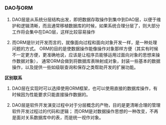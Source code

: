 
### DAO与ORM
1. DAO层是从系统分层结构出发，即把数据存取操作到集中到DAO层，以便于维护和逻辑清晰，而且通常移植数据库的时候，如果系统合理分层了，则大部分工作将会集中在DAO层，这样比较容易操作

2. 而ORM是针对开发而言的，就像面向过程和面向对象开发一样，是一种处理问题的方式。
ORM的目的是使数据操作能像操作对象那样方便（其实有时候不一定更方便，更准确地说，应该是让程序员能够运用过面向对象的思想来操作数据对象），
通常ORM会做到将数据库表映射成对象，封装一些基本的数据操作，以及提供一些如级联查询和保存之类帮助开发的扩展功能。

**区别联系**
1. DAO层在实现时可以选择使用ORM框架，也可以使用直接的数据库操作，有时候因为性能要求只能直接操作数据的。 

2. DAO层是软件开发演变过程中对于分层概念的产物，目的是更清晰合理的管理软件开发过程过的代码和逻辑；
而ORM是对数据操作思想的一种改变，不再是面对关系数据库中的表，而是统一视作对象。
